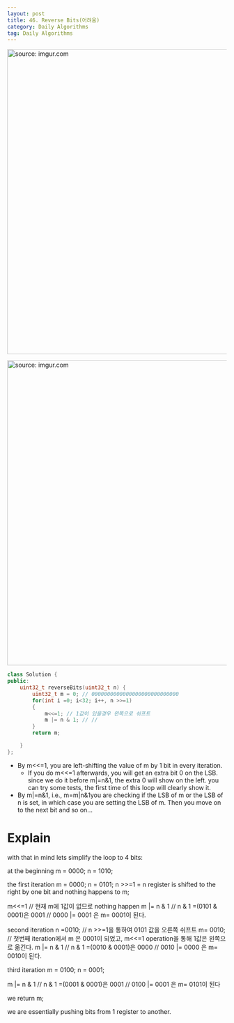 ```yaml
---
layout: post
title: 46. Reverse Bits(어려움)
category: Daily Algorithms
tag: Daily Algorithms
---
```


<a href="https://postimg.cc/2LvQKJQS"><img src="https://i.postimg.cc/x8p6cVqM/Capture.jpg" width="700px" title="source: imgur.com" /><a>

<a href="https://postimg.cc/1fBn3s3Z"><img src="https://i.postimg.cc/2SR4T5p3/Capture.jpg" width="700px" title="source: imgur.com" /><a>


```c++
class Solution {
public:
    uint32_t reverseBits(uint32_t n) {
        uint32_t m = 0; // 0000000000000000000000000000
        for(int i =0; i<32; i++, n >>=1)
        {
            m<<=1; // 1값이 있을경우 왼쪽으로 쉬프트
            m |= n & 1; // //  
        }
        return m;

    }
};
```

- By m<<=1, you are left-shifting the value of m by 1 bit in every iteration.
  - If you do m<<=1 afterwards, you will get an extra bit 0 on the LSB. since we do it before m|=n&1, the extra 0 will show on the left. you can try some tests, the first time of this loop will clearly show it.
- By m|=n&1, i.e., m=m|n&1you are checking if the LSB of m or the LSB of n is set, in which case you are setting the LSB of m. Then you move on to the next bit and so on...


# Explain

with that in mind lets simplify the loop to 4 bits:

at the beginning
m = 0000;
n = 1010;

the first iteration
m = 0000;
n = 0101;
n >>=1 = n register is shifted to the right by one bit and nothing happens to m;

m<<=1 // 현재 m에 1값이 없므로 nothing happen
m |= n & 1
// n & 1 =(0101 & 0001)은 0001
// 0000 |= 0001 은 m= 0001이 된다.

second iteration
n =0010; // n >>=1을 통하여 0101 값을 오른쪽 쉬프트
m= 0010; // 첫번째 iteration에서 m 은 0001이 되었고, m<<=1 operation을 통해 1값은 왼쪽으로 옮긴다.
m |= n & 1
//  n & 1 =(0010 & 0001)은 0000
// 0010 |= 0000 은 m= 0010이 된다.

third iteration
m = 0100;
n = 0001;

m |= n & 1
//  n & 1 =(0001 & 0001)은 0001
// 0100 |= 0001 은 m= 0101이 된다


we return m;

we are essentially pushing bits from 1 register to another.

